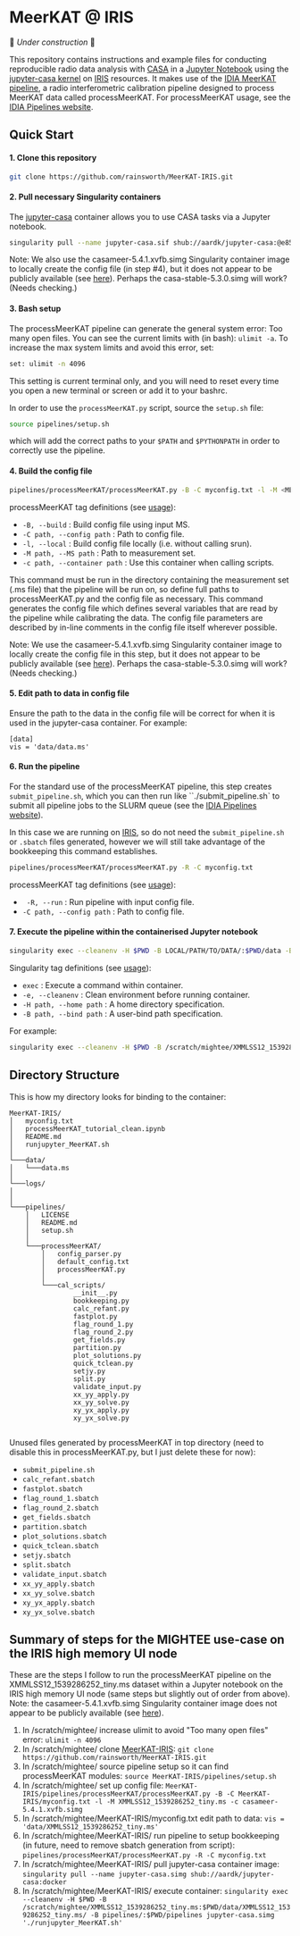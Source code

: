 # MeerKAT @ IRIS

🚧 _Under construction_ 🚧

This repository contains instructions and example files for conducting reproducible radio data analysis with [CASA](https://casa.nrao.edu/) in a [Jupyter Notebook](https://jupyter.org/) using the [jupyter-casa kernel](https://github.com/aardk/jupyter-casa) on [IRIS](https://www.iris.ac.uk/) resources. It makes use of the [IDIA MeerKAT pipeline](https://github.com/idia-astro/pipelines/blob/master/README.md), a radio interferometric calibration pipeline designed to process MeerKAT data called processMeerKAT. For processMeerKAT usage, see the [IDIA Pipelines website](https://idia-pipelines.github.io/).

## Quick Start

#### 1. Clone this repository

```bash
git clone https://github.com/rainsworth/MeerKAT-IRIS.git
```

#### 2. Pull necessary Singularity containers

The [jupyter-casa](https://github.com/aardk/jupyter-casa) container allows you to use CASA tasks via a Jupyter notebook. 

```bash
singularity pull --name jupyter-casa.sif shub://aardk/jupyter-casa:@e858b080cdee724a34a76b47988e135d
```

Note: We also use the casameer-5.4.1.xvfb.simg Singularity container image to locally create the config file (in step #4), but it does not appear to be publicly available (see [here](https://idia-pipelines.github.io/docs/containers/)). Perhaps the casa-stable-5.3.0.simg will work? (Needs checking.) 


#### 3. Bash setup

The processMeerKAT pipeline can generate the general system error: Too many open files. You can see the current limits with (in bash): ```ulimit -a```. To increase the max system limits and avoid this error, set:
```bash
set: ulimit -n 4096
```
This setting is current terminal only, and you will need to reset every time you open a new terminal or screen or add it to your bashrc.

In order to use the `processMeerKAT.py` script, source the `setup.sh` file:

```bash
source pipelines/setup.sh
```

which will add the correct paths to your `$PATH` and `$PYTHONPATH` in order to correctly use the pipeline.

#### 4. Build the config file

```bash
pipelines/processMeerKAT/processMeerKAT.py -B -C myconfig.txt -l -M <MEASUREMENT SET> -c <CONTAINER>
```

processMeerKAT tag definitions (see [usage](https://idia-pipelines.github.io/docs/processMeerKAT/using-the-pipeline/)):
* `-B, --build` : Build config file using input MS.
* `-C path, --config path` : Path to config file.
* `-l, --local` : Build config file locally (i.e. without calling srun).
* `-M path, --MS path` : Path to measurement set.
* `-c path, --container path` : Use this container when calling scripts.

This command must be run in the directory containing the measurement set (.ms file) that the pipeline will be run on, so define full paths to processMeerKAT.py and the config file as necessary. This command generates the config file which defines several variables that are read by the pipeline while calibrating the data. The config file parameters are described by in-line comments in the config file itself wherever possible.

Note: We use the casameer-5.4.1.xvfb.simg Singularity container image to locally create the config file in this step, but it does not appear to be publicly available (see [here](https://idia-pipelines.github.io/docs/containers/)). Perhaps the casa-stable-5.3.0.simg will work? (Needs checking.)

#### 5. Edit path to data in config file

Ensure the path to the data in the config file will be correct for when it is used in the jupyter-casa container. For example:

```
[data]
vis = 'data/data.ms'
```

#### 6. Run the pipeline

For the standard use of the processMeerKAT pipeline, this step creates `submit_pipeline.sh`, which you can then run like ``./submit_pipeline.sh` to submit all pipeline jobs to the SLURM queue (see the [IDIA Pipelines website](https://idia-pipelines.github.io/docs/processMeerKAT/Quick-Start/)).

In this case we are running on [IRIS](), so do not need the `submit_pipeline.sh` or `.sbatch` files generated, however we will still take advantage of the bookkeeping this command establishes. 

```bash
pipelines/processMeerKAT/processMeerKAT.py -R -C myconfig.txt
```

processMeerKAT tag definitions (see [usage](https://idia-pipelines.github.io/docs/processMeerKAT/using-the-pipeline/)):
* ` -R, --run` : Run pipeline with input config file.
* `-C path, --config path` : Path to config file.

#### 7. Execute the pipeline within the containerised Jupyter notebook

```bash
singularity exec --cleanenv -H $PWD -B LOCAL/PATH/TO/DATA/:$PWD/data -B LOCAL/PATH/TO/PIPELINE/:$PWD/pipelines <CONTAINER IMAGE> <COMMAND SCRIPT TO EXECUTE>
```

Singularity tag definitions (see [usage](https://sylabs.io/guides/3.3/user-guide/cli/singularity_exec.html)):
* `exec` : Execute a command within container.
* `-e, --cleanenv` : Clean environment before running container.
* `-H path, --home path` : A home directory specification.
* `-B path, --bind path` : A user-bind path specification.

For example:

```bash
singularity exec --cleanenv -H $PWD -B /scratch/mightee/XMMLSS12_1539286252_tiny.ms:$PWD/data/XMMLSS12_1539286252_tiny.ms/ -B pipelines/:$PWD/pipelines jupyter-casa.simg './runjupyter_MeerKAT.sh'
```

## Directory Structure

This is how my directory looks for binding to the container:

```
MeerKAT-IRIS/
│   myconfig.txt
│   processMeerKAT_tutorial_clean.ipynb
│   README.md
│   runjupyter_MeerKAT.sh
│
└───data/
│   └───data.ms
│
└───logs/
│
│
└───pipelines/
    │   LICENSE
    │   README.md
    │   setup.sh
    │
    └───processMeerKAT/
        │   config_parser.py
        │   default_config.txt
        │   processMeerKAT.py
        │
        └───cal_scripts/
                __init__.py
                bookkeeping.py
                calc_refant.py
                fastplot.py
                flag_round_1.py
                flag_round_2.py
                get_fields.py
                partition.py
                plot_solutions.py
                quick_tclean.py
                setjy.py
                split.py
                validate_input.py
                xx_yy_apply.py
                xx_yy_solve.py
                xy_yx_apply.py
                xy_yx_solve.py
 
```

Unused files generated by processMeerKAT in top directory (need to disable this in processMeerKAT.py, but I just delete these for now): 
* `submit_pipeline.sh`
* `calc_refant.sbatch`
* `fastplot.sbatch`
* `flag_round_1.sbatch`
* `flag_round_2.sbatch`
* `get_fields.sbatch`
* `partition.sbatch`
* `plot_solutions.sbatch`
* `quick_tclean.sbatch`
* `setjy.sbatch`
* `split.sbatch`
* `validate_input.sbatch`
* `xx_yy_apply.sbatch`
* `xx_yy_solve.sbatch`
* `xy_yx_apply.sbatch`
* `xy_yx_solve.sbatch`

## Summary of steps for the MIGHTEE use-case on the IRIS high memory UI node

These are the steps I follow to run the processMeerKAT pipeline on the XMMLSS12_1539286252_tiny.ms dataset within a Jupyter notebook on the IRIS high memory UI node (same steps but slightly out of order from above). Note: the casameer-5.4.1.xvfb.simg Singularity container image does not appear to be publicly available (see [here](https://idia-pipelines.github.io/docs/containers/)).

1. In /scratch/mightee/ increase ulimit to avoid "Too many open files" error: ```ulimit -n 4096```
2. In /scratch/mightee/ clone [MeerKAT-IRIS](https://github.com/rainsworth/MeerKAT-IRIS): ```git clone https://github.com/rainsworth/MeerKAT-IRIS.git```
3. In /scratch/mightee/ source pipeline setup so it can find processMeerKAT modules: ```source MeerKAT-IRIS/pipelines/setup.sh```
4. In /scratch/mightee/ set up config file: ```MeerKAT-IRIS/pipelines/processMeerKAT/processMeerKAT.py -B -C MeerKAT-IRIS/myconfig.txt -l -M XMMLSS12_1539286252_tiny.ms -c casameer-5.4.1.xvfb.simg```
5. In /scratch/mightee/MeerKAT-IRIS/myconfig.txt edit path to data: ```vis = 'data/XMMLSS12_1539286252_tiny.ms'```
6. In /scratch/mightee/MeerKAT-IRIS/ run pipeline to setup bookkeeping (in future, need to remove sbatch generation from script): ```pipelines/processMeerKAT/processMeerKAT.py -R -C myconfig.txt```
7. In /scratch/mightee/MeerKAT-IRIS/ pull jupyter-casa container image: ```singularity pull --name jupyter-casa.simg shub://aardk/jupyter-casa:docker```
8. In /scratch/mightee/MeerKAT-IRIS/ execute container: ```singularity exec --cleanenv -H $PWD -B /scratch/mightee/XMMLSS12_1539286252_tiny.ms:$PWD/data/XMMLSS12_1539286252_tiny.ms/ -B pipelines/:$PWD/pipelines jupyter-casa.simg './runjupyter_MeerKAT.sh'```